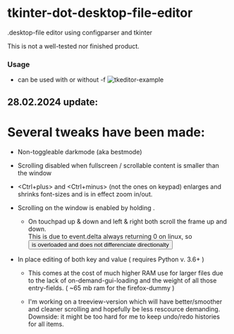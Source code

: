 # tkinter-dot-desktop-file-editor
.desktop-file editor using configparser and tkinter

This is not a well-tested nor finished product.

### Usage
- can be used with or without -f
![tkeditor-example](https://github.com/Skrimpton/tkinter-dot-desktop-file-editor/assets/64572787/70e149e5-0210-4905-a023-251633455ed8)


## 28.02.2024 update:
# Several tweaks have been made:
- Non-toggleable darkmode (aka bestmode)
   
- Scrolling disabled when fullscreen / scrollable content is smaller than the window

- <Ctrl+plus> and <Ctrl+minus> (not the ones on keypad) enlarges and shrinks font-sizes and is in effect zoom in/out.

- Scrolling on the window is enabled by holding <Alt>.
  - On touchpad up & down and left & right both scroll the frame up and down.
  <br> This is due to event.delta always returning 0 on linux, so <Button> is overloaded and does not differenciate directionalty 

- In place editing of both key and value  ( requires Python v. 3.6+ )
  - This comes at the cost of much higher RAM use for larger files due to the lack of on-demand-gui-loading and the weight of all those entry-fields. ( ~65 mb ram for the firefox-dummy )
    
  - I'm working on a treeview-version which will have better/smoother and cleaner scrolling and hopefully be less rescource demanding. Downside: it might be too hard for me to keep undo/redo histories for all items. 
